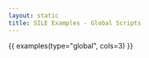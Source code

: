 ```yaml
---
layout: static
title: SILE Examples - Global Scripts
---
```


{{ examples(type="global", cols=3) }}
